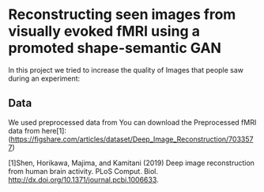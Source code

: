 # Reconstructing seen images from visually evoked fMRI using a promoted shape-semantic GAN
In this project we tried to increase the quality of Images that people saw during an experiment:
## Data
We used preprocessed data from 
You can download the Preprocessed fMRI data from here[1]:
(https://figshare.com/articles/dataset/Deep_Image_Reconstruction/7033577)














[1]Shen, Horikawa, Majima, and Kamitani (2019) Deep image reconstruction from human brain activity. PLoS Comput. Biol. http://dx.doi.org/10.1371/journal.pcbi.1006633.
